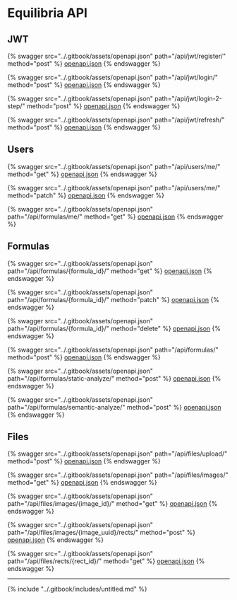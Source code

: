 # Equilibria API

## JWT

{% swagger src="../.gitbook/assets/openapi.json" path="/api/jwt/register/" method="post" %}
[openapi.json](../.gitbook/assets/openapi.json)
{% endswagger %}

{% swagger src="../.gitbook/assets/openapi.json" path="/api/jwt/login/" method="post" %}
[openapi.json](../.gitbook/assets/openapi.json)
{% endswagger %}

{% swagger src="../.gitbook/assets/openapi.json" path="/api/jwt/login-2-step/" method="post" %}
[openapi.json](../.gitbook/assets/openapi.json)
{% endswagger %}

{% swagger src="../.gitbook/assets/openapi.json" path="/api/jwt/refresh/" method="post" %}
[openapi.json](../.gitbook/assets/openapi.json)
{% endswagger %}

## Users

{% swagger src="../.gitbook/assets/openapi.json" path="/api/users/me/" method="get" %}
[openapi.json](../.gitbook/assets/openapi.json)
{% endswagger %}

{% swagger src="../.gitbook/assets/openapi.json" path="/api/users/me/" method="patch" %}
[openapi.json](../.gitbook/assets/openapi.json)
{% endswagger %}

{% swagger src="../.gitbook/assets/openapi.json" path="/api/formulas/me/" method="get" %}
[openapi.json](../.gitbook/assets/openapi.json)
{% endswagger %}

## Formulas

{% swagger src="../.gitbook/assets/openapi.json" path="/api/formulas/{formula_id}/" method="get" %}
[openapi.json](../.gitbook/assets/openapi.json)
{% endswagger %}

{% swagger src="../.gitbook/assets/openapi.json" path="/api/formulas/{formula_id}/" method="patch" %}
[openapi.json](../.gitbook/assets/openapi.json)
{% endswagger %}

{% swagger src="../.gitbook/assets/openapi.json" path="/api/formulas/{formula_id}/" method="delete" %}
[openapi.json](../.gitbook/assets/openapi.json)
{% endswagger %}

{% swagger src="../.gitbook/assets/openapi.json" path="/api/formulas/" method="post" %}
[openapi.json](../.gitbook/assets/openapi.json)
{% endswagger %}

{% swagger src="../.gitbook/assets/openapi.json" path="/api/formulas/static-analyze/" method="post" %}
[openapi.json](../.gitbook/assets/openapi.json)
{% endswagger %}

{% swagger src="../.gitbook/assets/openapi.json" path="/api/formulas/semantic-analyze/" method="post" %}
[openapi.json](../.gitbook/assets/openapi.json)
{% endswagger %}

## Files

{% swagger src="../.gitbook/assets/openapi.json" path="/api/files/upload/" method="post" %}
[openapi.json](../.gitbook/assets/openapi.json)
{% endswagger %}

{% swagger src="../.gitbook/assets/openapi.json" path="/api/files/images/" method="get" %}
[openapi.json](../.gitbook/assets/openapi.json)
{% endswagger %}

{% swagger src="../.gitbook/assets/openapi.json" path="/api/files/images/{image_id}/" method="get" %}
[openapi.json](../.gitbook/assets/openapi.json)
{% endswagger %}

{% swagger src="../.gitbook/assets/openapi.json" path="/api/files/images/{image_uuid}/rects/" method="post" %}
[openapi.json](../.gitbook/assets/openapi.json)
{% endswagger %}

{% swagger src="../.gitbook/assets/openapi.json" path="/api/files/rects/{rect_id}/" method="get" %}
[openapi.json](../.gitbook/assets/openapi.json)
{% endswagger %}

***

{% include "../.gitbook/includes/untitled.md" %}
